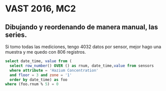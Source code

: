 # VAST 2016, MC2

## Dibujando y reordenando de manera manual, las series.

Si tomo todas las mediciones, tengo 4032 datos por sensor, mejor hago una muestra y me quedo con 806 registros.

``` sql
select date_time, value from (
  select row_number() OVER () as rnum, date_time,value from sensors 
  where attribute = 'Hazium Concentration'
  and floor = 3 and zone = '1'
  order by date_time) as foo
where (foo.rnum % 5) = 0
```
